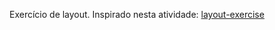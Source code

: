 Exercício de layout. Inspirado nesta atividade: [layout-exercise](http://web.simmons.edu/~grovesd/comm328/demo/css-exercises/simmons-layout-exercise/)
